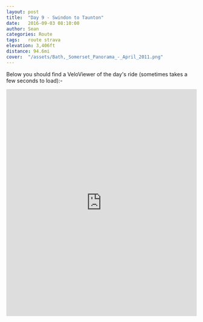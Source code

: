 ```yaml
---
layout: post
title:  "Day 9 - Swindon to Taunton"
date:   2016-09-03 08:10:00
author: Sean
categories: Route
tags:	route strava
elevation: 3,406ft
distance: 94.6mi
cover:  "/assets/Bath,_Somerset_Panorama_-_April_2011.png"
---
```




Below you should find a VeloViewer of the day's ride (sometimes takes a
few seconds to load):-

<iframe style="width:100%;height:600px;" src="https://veloviewer.com/routes/6937645/embed2" frameborder="0" scrolling="no"></iframe>
